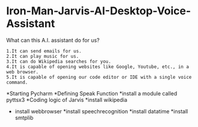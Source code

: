 # Iron-Man-Jarvis-AI-Desktop-Voice-Assistant
What can this A.I. assistant do for us?

    1.It can send emails for us.
    2.It can play music for us.
    3.It can do Wikipedia searches for you.
    4.It is capable of opening websites like Google, Youtube, etc., in a web browser.
    5.It is capable of opening our code editor or IDE with a single voice command.
*Starting Pycharm
*Defining Speak Function
*install a module called pyttsx3
*Coding logic of Jarvis
*install wikipedia
* install webbrowser
*install speechrecognition
*install datatime
*install smtplib
